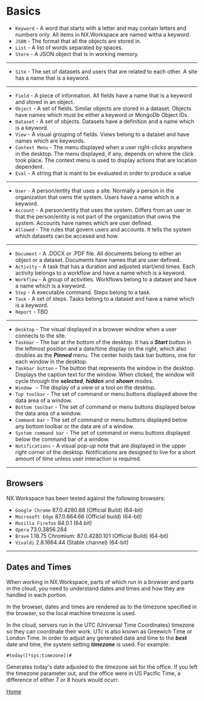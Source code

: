 # Basics

* ```Keyword``` - A word that starts with a letter and may contain letters and numbers only.  All items in NX.Workspace are named witha a keyword.
* ```JSON``` - The format that all the objects are stored in.
* ```List``` - A list of words separated by spaces.
* ```Store``` - A JSON object that is in working memory.

---

* ```Site``` - The set of datasets and users that are related to each other.  A site has a name that is a keyword.

---

* ```Field``` - A piece of information.  All fields have a name that is a keyword and stored in an object.
* ```Object``` - A set of fields.  Similar objects are stored in a dataset.  Objects have names which must be either a keyword or MongoDb Object IDs.
* ```Dataset``` - A set of objects.  Datasets have a definition and a name which is a keyword.
* ```View``` - A visual grouping of fields.  Views belong to a dataset and have names which are keywords.
* ```Context Menu``` - The menu displayed when a user right-clicks anywhere in the desktop.  The menu displayed, if any, depends on where the click took place. The context menu is used to display actions that are location dependent.
* ```Eval``` - A string that is mant to be evaluated in order to produce a value

---

* ```User``` - A person/entity that uses a site.  Normally a person in the organization that owns the system.  Users have a name which is a keyword.
* ```Account``` - A person/entity that uses the system.  Differs from an user in that the person/entity is not part of the organization that owns the system.  Accounts have names which are user defined.
* ```Allowed``` - The rules that govern users and accounts.  It tells the system which datasets can be accesed and how.

---

* ```Document``` - A .DOCX or .PDF file.  All documents belong to either an object or a dataset.  Documents have names that are user defined.
* ```Activity``` - A task that has a duration and adjusted start/end times. Each activity belongs to a workflow and have a name which is a keyword.
* ```Workflow``` - A group of activities.  Workflows belong to a dataset and have a name which is a kwyword.
* ```Step``` - A executable command.  Steps belong to a task.
* ```Task``` - A set of steps.  Tasks belong to a dataset and have a name which is a keyword.
* ```Report``` - TBD

---

* ```Desktop``` - The visual displayed in a browser window when a user connects to the site.
* ```Taskbar``` - The bar at the bottom of the desktop.  It has a ***Start*** button in the leftmost position and a date/time display on the right, which also doubles as the ***Pinned*** menu.  The center holds task bar buttons, one for each window in the desktop.
* ```Taskbar button``` - The button that represents the window in the desktop.  Displays the caption text for the window.  When clicked, the window will cycle through the ***selected***, ***hidden*** and ***shown*** modes.
* ```Window ``` - The display of a view or a tool on the desktop.
* ```Top toolbar``` - The set of command or menu buttons displayed above the data area of a window.
* ```Bottom toolbar``` - The set of command or menu buttons displayed below the data area of a window.
* ```Command bar``` - The set of command or menu buttons displayed below any bottom toolbar or the data are of a window.
* ```System command bar``` - The set of command or menu buttons displayed below the command bar of a window.
* ```Notifications``` - A visual pop-up note that are displayed in the upper right corner of the desktop.  Notifications are designed to live for a short amount of time unless user interaction is required.

---

## Browsers

NX.Workspace has been tested against the following browsers:

* ```Google Chrome``` 87.0.4280.88 (Official Build) (64-bit)
* ```Mocrosoft Edge``` 87.0.664.66 (Official build) (64-bit)
* ```Mozilla Firefox``` 84.0.1 (64 bit)
* ```Opera``` 73.0.3856.284
* ```Brave``` 1.18.75 Chromium: 87.0.4280.101 (Official Build) (64-bit)
* ```Vivaldi``` 2.8.1664.44 (Stable channel) (64-bit)

---

## Dates and Times

When working in NX.Workspace, parts of which run in a browser and parts in the cloud, you need to understand dates and times and how they are handled
in each portion.

In the browser, dates and times are rendered as to the timezone specified in the browser, so the local machine timezone is used.

In the cloud, servers run in the UTC (Universal Time Coordinates) timezone so they can coordinate their work.  UTc is also known as Greewich 
Time or London Time.  In order to adjust any generated date and time to the  ***best*** date and time, the system setting ***timezone*** is
used.  For example:

```
#today([*sys:timezone])#
```

Generates today's date adjusted to the timezone set for the office.  If you left the timezone parameter out, and the office were in US Pacific
Time, a difference of either 7 or 8 hours would ocurr.  



[Home](../README.md)
